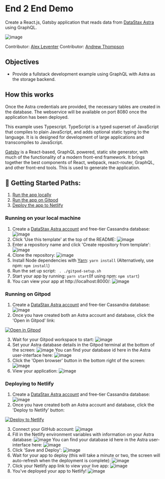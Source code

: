 # End 2 End Demo

Create a React.js, Gatsby application that reads data from [DataStax Astra](https://astra.datastax.com/register) using GraphQL.

![image](https://monosnap.com/image/uPQ08h8exAXqn0d8C2GoT65SDwGT51)

Contributor: [Alex Leventer](https://github.com/alexleventer)
Contributor: [Andrew Thompson](https://github.com/andrewpsp)



## Objectives
* Provide a fullstack development example using GraphQL with Astra as the storage backend.

## How this works
Once the Astra credentials are provided, the necessary tables are created in the database. The webservice will be available on port 8080 once the application has been deployed.

This example uses Typescript. TypeScript is a typed superset of JavaScript that compiles to plain JavaScript, and adds optional static typing to the language. It is is designed for development of large applications and transcompiles to JavaScript.

[Gatsby](https://www.gatsbyjs.org/) is a React-based, GraphQL powered, static site generator, with much of the functionality of a modern front-end framework. It brings together the best components of React, webpack, react-router, GraphQL, and other front-end tools. This is used to generate the application.

## 🚀 Getting Started Paths:
1. [Run the app locally](#running-on-your-local-machine)
2. [Run the app on Gitpod](#running-on-gitpod)
3. [Deploy the app to Netlify](#deploying-to-netlify)

### Running on your local machine
1. Create a [DataStax Astra account](https://astra.datastax.com/register) and free-tier Cassandra database:
![image](https://user-images.githubusercontent.com/3254549/88737275-c938f080-d0ed-11ea-8273-f547da8ef9e6.png)
2. Click 'Use this template' at the top of the README:
![image](https://user-images.githubusercontent.com/3254549/88746600-c3e5a100-d101-11ea-90a4-6fbd9873f2df.png)
3. Enter a repository name and click 'Create repository from template':
![image](https://user-images.githubusercontent.com/3254549/88746670-eb3c6e00-d101-11ea-9b7c-f9e83c754be5.png)
4. Clone the repository:
![image](https://user-images.githubusercontent.com/3254549/88746708-01e2c500-d102-11ea-9b25-174a45ef8545.png)
5. Install Node dependencies with [Yarn](https://yarnpkg.com/): `yarn install` (Alternatively, use npm: `npm install`)
6. Run the set up script: ` . ./gitpod-setup.sh`
7. Start your app by running: `yarn start`(If using npm: `npm start`)
8. You can view your app at  http://localhost:8000/:
![image](https://user-images.githubusercontent.com/3254549/88751025-9e5d9500-d10b-11ea-9776-3276ada4fece.png)

### Running on Gitpod
1. Create a [DataStax Astra account](https://astra.datastax.com/register) and free-tier Cassandra database:
![image](https://user-images.githubusercontent.com/3254549/88737275-c938f080-d0ed-11ea-8273-f547da8ef9e6.png)
2. Once you have created both an Astra account and database, click the 'Open in Gitpod' link:

[![Open in Gitpod](https://gitpod.io/button/open-in-gitpod.svg)](https://dtsx.io/3iX75yf)

3. Wait for your Gitpod workspace to start:
![image](https://user-images.githubusercontent.com/3254549/88744125-5171c280-d0fb-11ea-9676-de4589e42589.png)
4. Set your Astra database details in the Gitpod terminal at the bottom of the screen:
![image](https://user-images.githubusercontent.com/3254549/88752966-f7c7c300-d10f-11ea-9a78-d2a9707192bd.png)
You can find your database id here in the Astra user-interface here:
![image](https://user-images.githubusercontent.com/3254549/88744238-a1508980-d0fb-11ea-83fc-6efc6b370780.png)
5. Click the 'Open browser' button in the bottom right of the screen:
![image](https://user-images.githubusercontent.com/3254549/88753046-23e34400-d110-11ea-80d9-62a6ba437183.png)
6. View your application:
![image](https://user-images.githubusercontent.com/3254549/88753166-6ad13980-d110-11ea-84c4-87932a933c6b.png)

### Deploying to Netlify
1. Create a [DataStax Astra account](https://astra.datastax.com/register) and free-tier Cassandra database:
![image](https://user-images.githubusercontent.com/3254549/88737275-c938f080-d0ed-11ea-8273-f547da8ef9e6.png)
2. Once you have created both an Astra account and database, click the 'Deploy to Netlify' button:

[![Deploy to Netlify](https://www.netlify.com/img/deploy/button.svg)](https://dtsx.io/3aZJLxa)

3. Connect your GitHub account:
![image](https://user-images.githubusercontent.com/3254549/88753274-a2d87c80-d110-11ea-99cd-671b9da9cfcc.png)
4. Fill in the Netlify environment variables with information on your Astra database:
![image](https://user-images.githubusercontent.com/3254549/88753302-bab00080-d110-11ea-809a-22f17acb68c5.png)
You can find your database id here in the Astra user-interface here:
![image](https://user-images.githubusercontent.com/3254549/88744238-a1508980-d0fb-11ea-83fc-6efc6b370780.png)
5. Click 'Save and Deploy':
![image](https://user-images.githubusercontent.com/3254549/88744776-2c7e4f00-d0fd-11ea-8530-71e2a85e34a2.png)
6. Wait for your app to deploy (this will take a minute or two, the screen will auto-refresh when the deployment is complete):
![image](https://user-images.githubusercontent.com/3254549/88753399-e337fa80-d110-11ea-8a70-55c1867b3faa.png)
7. Click your Netlify app link to view your live app:
![image](https://user-images.githubusercontent.com/3254549/88753507-2e520d80-d111-11ea-8d3a-ce9e79e04c45.png)
8. You've deployed your app to Netlify!
![image](https://user-images.githubusercontent.com/3254549/88753526-3c079300-d111-11ea-9ce8-44c5115a6cc6.png)

